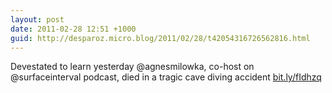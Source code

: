 ```yaml
---
layout: post
date: 2011-02-28 12:51 +1000
guid: http://desparoz.micro.blog/2011/02/28/t42054316726562816.html
---
```

Devestated to learn yesterday @agnesmilowka, co-host on @surfaceinterval podcast, died in a tragic cave diving accident [bit.ly/fIdhzq](http://bit.ly/fIdhzq)
